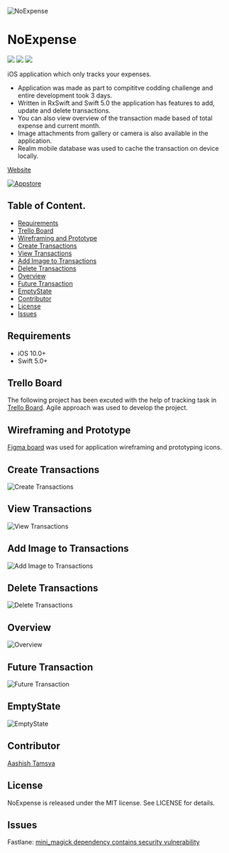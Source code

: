 
![NoExpense](/Resources/cover.png "NoExpense")

# NoExpense

<a href="https://travis-ci.org/aashishtamsya/NoExpense"><img src="https://img.shields.io/travis/aashishtamsya/NoExpense/master.svg"></a>
<a href="https://raw.githubusercontent.com/aashishtamsya/NoExpense/master/LICENSE"><img src="https://img.shields.io/cocoapods/l/Kingfisher.svg?style=flat"></a>
<a href="https://github.com/aashishtamsya/NoExpense"><img src="https://img.shields.io/cocoapods/p/NoExpense.svg"></a>
<!-- <a href="https://codebeat.co/projects/github-com-aashishtamsya-noexpense-master"><img alt="codebeat badge" src="https://codebeat.co/assets/svg/badges/A-398b39-669406e9e1b136187b91af587d4092b0160370f271f66a651f444b990c2730e9.svg" /></a> -->

iOS application which only tracks your expenses. 

- Application was made as part to compititve codding challenge and entire development took 3 days. 
- Written in RxSwift and Swift 5.0 the application has features to add, update and delete transactions. 
- You can also view overview of the transaction made based of total expense and current month.
- Image attachments from gallery or camera is also available in the application.
- Realm mobile database was used to cache the transaction on device locally.

[Website](https://www.aashishtamsya.com/work/noexpenses)

[![Appstore](/Resources/availableonappstore.png)](https://apps.apple.com/bf/app/no-expenses/id1474088384)


## Table of Content.

 - [Requirements](#requirements)
 - [Trello Board](#trello-board)
 - [Wireframing and Prototype](#wireframing-and-prototype)
 - [Create Transactions](#create-transactions)
 - [View Transactions](#view-transactions)
 - [Add Image to Transactions](#add-image-to-transactions)
 - [Delete Transactions](#delete-transactions)
 - [Overview](#overview)
 - [Future Transaction](#future-transaction)
 - [EmptyState](#emptystate)
 - [Contributor](#contributor)
 - [License](#license)
 - [Issues](#issues)

 
## Requirements

 - iOS 10.0+
 - Swift 5.0+
 
## Trello Board

The following project has been excuted with the help of tracking task in [Trello Board](https://trello.com/b/vcDyF7U9). Agile approach was used to develop the project.

## Wireframing and Prototype

[Figma board](https://www.figma.com/file/UMErtkfMycLx5QnxdXBygB/NoExpense?node-id=14%3A0) was used for application wireframing and prototyping icons.

<!-- [CodeBeat Report](https://codebeat.co/projects/github-com-aashishtamsya-cacher-develop)
-->

## Create Transactions

![Create Transactions](/Resources/create.gif)

## View Transactions

![View Transactions](/Resources/view.gif)

## Add Image to Transactions

![Add Image to Transactions](/Resources/add_image.gif)

## Delete Transactions

![Delete Transactions](/Resources/delete.gif)

## Overview
![Overview](/Resources/overview.gif)

## Future Transaction
![Future Transaction](/Resources/future.gif)

## EmptyState
![EmptyState](/Resources/emptystate.gif)

## Contributor

[Aashish Tamsya](https://www.aashishtamsya.com)

## License

NoExpense is released under the MIT license. See LICENSE for details.

## Issues

Fastlane: [mini_magick dependency contains security vulnerability](https://github.com/fastlane/fastlane/issues/15044)